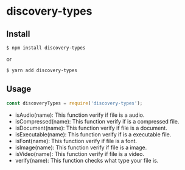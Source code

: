# discovery-types

## Install

```shell
$ npm install discovery-types
```

or

```shell
$ yarn add discovery-types
```

## Usage

```js
const discoveryTypes = require('discovery-types');
```

- isAudio(name):
  This function verify if file is a audio.
- isCompressed(name):
  This function verify if is a compressed file.
- isDocument(name):
  This function verify if file is a document.
- isExecutable(name):
  This function verify if is a executable file.
- isFont(name):
  This function verify if file is a font.
- isImage(name):
  This function verify if file is a image.
- isVideo(name):
  This function verify if file is a video.
- verify(name):
  This function checks what type your file is.
